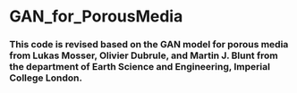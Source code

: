 # GAN_for_PorousMedia
### This code is revised based on the GAN model for porous media from Lukas Mosser, Olivier Dubrule, and Martin J. Blunt from the department of Earth Science and Engineering, Imperial College London.
